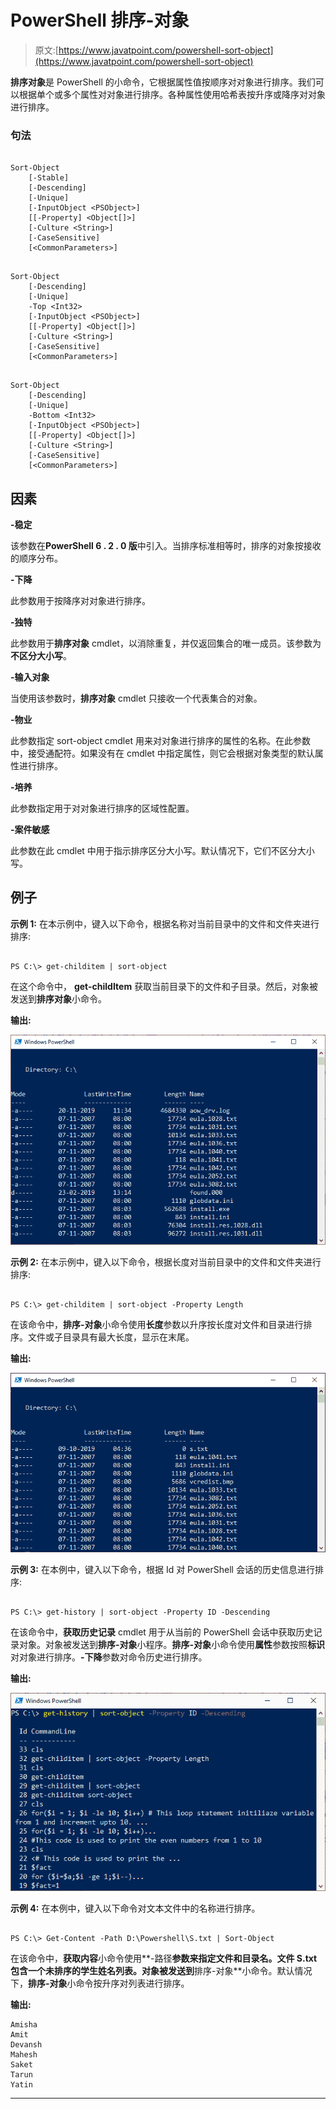 # PowerShell 排序-对象

> 原文:[https://www.javatpoint.com/powershell-sort-object](https://www.javatpoint.com/powershell-sort-object)

**排序对象**是 PowerShell 的小命令，它根据属性值按顺序对对象进行排序。我们可以根据单个或多个属性对对象进行排序。各种属性使用哈希表按升序或降序对对象进行排序。

### 句法

```

Sort-Object
    [-Stable]
    [-Descending]
    [-Unique]
    [-InputObject <PSObject>]
    [[-Property] <Object[]>]
    [-Culture <String>]
    [-CaseSensitive]
    [<CommonParameters>]

```

```

Sort-Object
    [-Descending]
    [-Unique]
    -Top <Int32>
    [-InputObject <PSObject>]
    [[-Property] <Object[]>]
    [-Culture <String>]
    [-CaseSensitive]
    [<CommonParameters>]

```

```

Sort-Object
    [-Descending]
    [-Unique]
    -Bottom <Int32>
    [-InputObject <PSObject>]
    [[-Property] <Object[]>]
    [-Culture <String>]
    [-CaseSensitive]
    [<CommonParameters>]

```

## 因素

**-稳定**

该参数在**PowerShell 6 . 2 . 0 版**中引入。当排序标准相等时，排序的对象按接收的顺序分布。

**-下降**

此参数用于按降序对对象进行排序。

**-独特**

此参数用于**排序对象** cmdlet，以消除重复，并仅返回集合的唯一成员。该参数为**不区分大小写**。

**-输入对象**

当使用该参数时，**排序对象** cmdlet 只接收一个代表集合的对象。

**-物业**

此参数指定 sort-object cmdlet 用来对对象进行排序的属性的名称。在此参数中，接受通配符。如果没有在 cmdlet 中指定属性，则它会根据对象类型的默认属性进行排序。

**-培养**

此参数指定用于对对象进行排序的区域性配置。

**-案件敏感**

此参数在此 cmdlet 中用于指示排序区分大小写。默认情况下，它们不区分大小写。

## 例子

**示例 1:** 在本示例中，键入以下命令，根据名称对当前目录中的文件和文件夹进行排序:

```

PS C:\> get-childitem | sort-object

```

在这个命令中， **get-childItem** 获取当前目录下的文件和子目录。然后，对象被发送到**排序对象**小命令。

**输出:**

![PowerShell Sort-Object](img/03aefb6b6064853173ab24701094b537.png)

**示例 2:** 在本示例中，键入以下命令，根据长度对当前目录中的文件和文件夹进行排序:

```

PS C:\> get-childitem | sort-object -Property Length

```

在该命令中，**排序-对象**小命令使用**长度**参数以升序按长度对文件和目录进行排序。文件或子目录具有最大长度，显示在末尾。

**输出:**

![PowerShell Sort-Object](img/9628f05e986d5c9a1a4c53340bbb75b8.png)

**示例 3:** 在本例中，键入以下命令，根据 Id 对 PowerShell 会话的历史信息进行排序:

```

PS C:\> get-history | sort-object -Property ID -Descending

```

在该命令中，**获取历史记录** cmdlet 用于从当前的 PowerShell 会话中获取历史记录对象。对象被发送到**排序-对象**小程序。**排序-对象**小命令使用**属性**参数按照**标识**对对象进行排序。**-下降**参数对命令历史进行排序。

**输出:**

![PowerShell Sort-Object](img/63067b2078ddd10d3e5e929bd0a26510.png)

**示例 4:** 在本例中，键入以下命令对文本文件中的名称进行排序。

```

PS C:\> Get-Content -Path D:\Powershell\S.txt | Sort-Object

```

在该命令中，**获取内容**小命令使用**-路径**参数来指定文件和目录名。文件 S.txt 包含一个未排序的学生姓名列表。对象被发送到**排序-对象**小命令。默认情况下，**排序-对象**小命令按升序对列表进行排序。

**输出:**

```
Amisha
Amit
Devansh
Mahesh
Saket
Tarun
Yatin

```

* * *